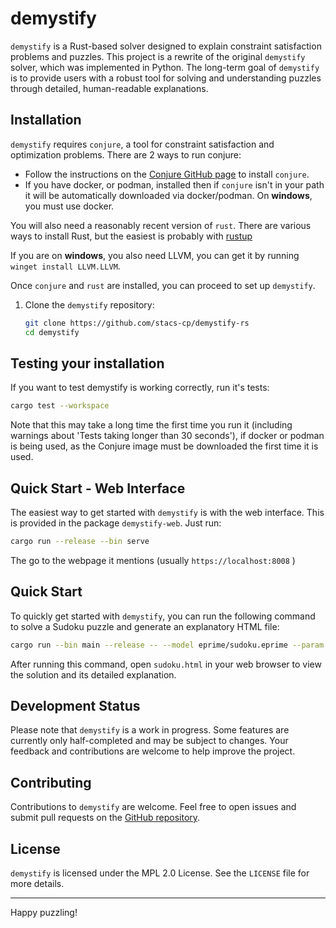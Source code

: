 # demystify

`demystify` is a Rust-based solver designed to explain constraint satisfaction problems and puzzles. This project is a rewrite of the original `demystify` solver, which was implemented in Python. The long-term goal of `demystify` is to provide users with a robust tool for solving and understanding puzzles through detailed, human-readable explanations.

## Installation


`demystify` requires `conjure`, a tool for constraint satisfaction and optimization problems. There are 2 ways to run conjure:

* Follow the instructions on the [Conjure GitHub page](https://www.github.com/conjure-cp/conjure) to install `conjure`.
* If you have docker, or podman, installed then if `conjure` isn't in your path it will be automatically downloaded via docker/podman. On **windows**, you must use docker.

You will also need a reasonably recent version of `rust`. There are various ways to install Rust, but the easiest is probably with [rustup](https://rustup.rs/)

If you are on **windows**, you also need LLVM, you can get it by running `winget install LLVM.LLVM`.

Once `conjure` and `rust` are installed, you can proceed to set up `demystify`.

1. Clone the `demystify` repository:
   ```sh
   git clone https://github.com/stacs-cp/demystify-rs
   cd demystify
   ```


## Testing your installation

If you want to test demystify is working correctly, run it's tests:

```sh
cargo test --workspace
```

Note that this may take a long time the first time you run it (including warnings about 'Tests taking longer than 30 seconds'), if docker or podman is being used, as the Conjure image must be downloaded the first time it is used.

## Quick Start - Web Interface

The easiest way to get started with `demystify` is with the web interface. This is provided in the package `demystify-web`. Just run:

```sh
cargo run --release --bin serve
```

The go to the webpage it mentions (usually `https://localhost:8008` )

## Quick Start

To quickly get started with `demystify`, you can run the following command to solve a Sudoku puzzle and generate an explanatory HTML file:

```sh
cargo run --bin main --release -- --model eprime/sudoku.eprime --param eprime/sudoku/redditexample.param --html --quick --trace > sudoku.html
```

After running this command, open `sudoku.html` in your web browser to view the solution and its detailed explanation.

## Development Status

Please note that `demystify` is a work in progress. Some features are currently only half-completed and may be subject to changes. Your feedback and contributions are welcome to help improve the project.

## Contributing

Contributions to `demystify` are welcome. Feel free to open issues and submit pull requests on the [GitHub repository](https://github.com/stacs-cp/demystify-rs).

## License

`demystify` is licensed under the MPL 2.0 License. See the `LICENSE` file for more details.

---

Happy puzzling!
